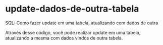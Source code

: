 # update-dados-de-outra-tabela
SQL: Como fazer update em uma tabela, atualizando com dados de outra

Através desse código, você pode realizar update em uma tabela, atualizando a mesma com dados vindos de outra tabela.


